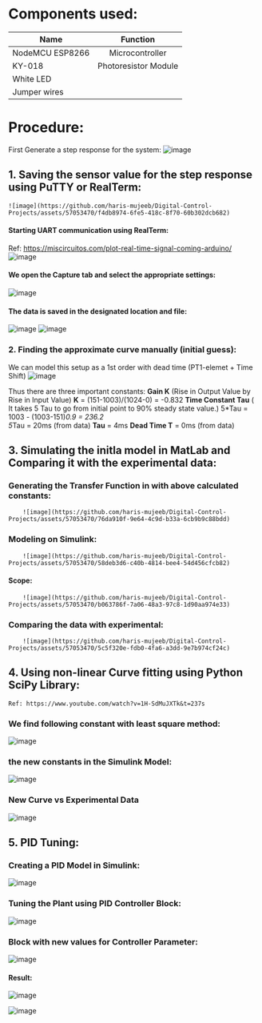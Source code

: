 # Components used:
| Name   | Function |  
|----------|:-------------:|
| NodeMCU ESP8266 | Microcontroller | 
| KY-018 | Photoresistor Module | 
| White LED |  |
| Jumper wires |  |

# Procedure:
First Generate a step response for the system:
![image](https://github.com/haris-mujeeb/Digital-Control-Projects/assets/57053470/6beb5dbb-e0ed-41a1-bb5d-83fff4fe60bd)

## 1. Saving the sensor value for the step response using PuTTY or RealTerm:
	![image](https://github.com/haris-mujeeb/Digital-Control-Projects/assets/57053470/f4db8974-6fe5-418c-8f70-60b302dcb682)
#### Starting UART communication using RealTerm:
Ref: https://miscircuitos.com/plot-real-time-signal-coming-arduino/
![image](https://github.com/haris-mujeeb/Digital-Control-Projects/assets/57053470/616df685-c2bc-49b8-90c5-5178efd5d9ba)

#### We open the Capture tab and select the appropriate settings:
![image](https://github.com/haris-mujeeb/Digital-Control-Projects/assets/57053470/f00efcc0-77a0-4799-85d4-cfe4435ff868)

#### The data is saved in the designated location and file:
![image](https://github.com/haris-mujeeb/Digital-Control-Projects/assets/57053470/22fbc7a9-ee52-47a6-afe0-b07c26001fb2)
![image](https://github.com/haris-mujeeb/Digital-Control-Projects/assets/57053470/13cfce42-2a39-496a-a306-c2f627dc5167)

### 2. Finding the approximate curve manually (initial guess):
We can model this setup as a 1st order with dead time  (PT1-elemet + Time Shift)
![image](https://github.com/haris-mujeeb/Digital-Control-Projects/assets/57053470/be702169-3e4f-4ff9-a358-87783ba899f1)

  Thus there are three important constants:
	**Gain K** (Rise in Output Value by Rise in Input Value)
		**K** = (151-1003)/(1024-0) = -0.832
	**Time Constant Tau** ( It takes 5 Tau to go from initial point to 90% steady state value.)
		5*Tau = 1003 - (1003-151)*0.9 = 236.2  
		5*Tau = 20ms (from data)
		  **Tau** = 4ms
	**Dead Time T** = 0ms (from data)
	
	
## 3. Simulating the initla model in MatLab and Comparing it with the experimental data:
### Generating the Transfer Function in with above calculated constants:
		![image](https://github.com/haris-mujeeb/Digital-Control-Projects/assets/57053470/76da910f-9e64-4c9d-b33a-6cb9b9c88bdd)

### Modeling on Simulink:
		![image](https://github.com/haris-mujeeb/Digital-Control-Projects/assets/57053470/58deb3d6-c40b-4814-bee4-54d456cfcb82)

#### Scope:
		![image](https://github.com/haris-mujeeb/Digital-Control-Projects/assets/57053470/b063786f-7a06-48a3-97c8-1d90aa974e33)


### Comparing the data with experimental:
		![image](https://github.com/haris-mujeeb/Digital-Control-Projects/assets/57053470/5c5f320e-fdb0-4fa6-a3dd-9e7b974cf24c)

	
## 4. Using non-linear Curve fitting using Python SciPy Library:
	Ref: https://www.youtube.com/watch?v=1H-SdMuJXTk&t=237s
	
### We find following constant with least square method:
![image](https://github.com/haris-mujeeb/Digital-Control-Projects/assets/57053470/a2e0e538-4717-4743-b96e-165b21fbd1f1)

### the new constants in the Simulink Model:
![image](https://github.com/haris-mujeeb/Digital-Control-Projects/assets/57053470/529810db-7a3d-4fbb-b71b-9638c98afa9a)
	
### New Curve vs Experimental Data
![image](https://github.com/haris-mujeeb/Digital-Control-Projects/assets/57053470/f2ca99a8-2499-4f58-a450-608199cfb48d)

		
## 5. PID Tuning:
### Creating a PID Model in Simulink:
![image](https://github.com/haris-mujeeb/Digital-Control-Projects/assets/57053470/0a5c7ced-d7b6-4ae4-b351-23c5641d8e9c)

### Tuning the Plant using PID Controller Block:
![image](https://github.com/haris-mujeeb/Digital-Control-Projects/assets/57053470/16aa0490-4b0d-43c9-90cd-9dc463a91318)

### Block with new values for Controller Parameter:
![image](https://github.com/haris-mujeeb/Digital-Control-Projects/assets/57053470/66b80a9c-fbe3-49fd-b5bc-515ce8c9a6b5)
		
#### Result:
![image](https://github.com/haris-mujeeb/Digital-Control-Projects/assets/57053470/8de5d8f5-6d84-4724-8d5f-dce54cae89ee)






![image](https://github.com/haris-mujeeb/Digital-Control-Projects/assets/57053470/4b4e40ac-1bb3-4274-a9b0-087ba1ac2195)

